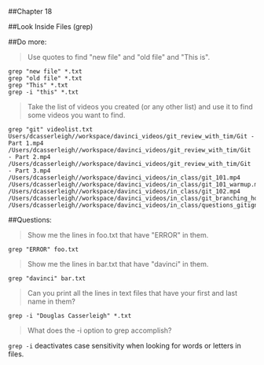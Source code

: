 ##Chapter 18

##Look Inside Files (grep)

##Do more:

> Use quotes to find "new file" and "old file" and "This is".

```
grep "new file" *.txt
grep "old file" *.txt
grep "This" *.txt
grep -i "this" *.txt
```

> Take the list of videos you created (or any other list) and
use it to find some videos you want to find.

```
grep "git" videolist.txt
Users/dcasserleigh//workspace/davinci_videos/git_review_with_tim/Git - Part 1.mp4
/Users/dcasserleigh//workspace/davinci_videos/git_review_with_tim/Git - Part 2.mp4
/Users/dcasserleigh//workspace/davinci_videos/git_review_with_tim/Git - Part 3.mp4
/Users/dcasserleigh//workspace/davinci_videos/in_class/git_101.mp4
/Users/dcasserleigh//workspace/davinci_videos/in_class/git_101_warmup.mp4
/Users/dcasserleigh//workspace/davinci_videos/in_class/git_102.mp4
/Users/dcasserleigh//workspace/davinci_videos/in_class/git_branching_homework_review.mp4
/Users/dcasserleigh//workspace/davinci_videos/in_class/questions_gitignore_mine_autocomplete.mp4
```

##Questions:

> Show me the lines in foo.txt that have "ERROR" in them.

`grep "ERROR" foo.txt`

> Show me the lines in bar.txt that have "davinci" in them.

`grep "davinci" bar.txt`

> Can you print all the lines in text files that have your
 first and last name in them?
 
 `grep -i "Douglas Casserleigh" *.txt` 
 
> What does the -i option to grep accomplish?
 
 `grep -i` deactivates case sensitivity when looking for
  words or letters in files.
